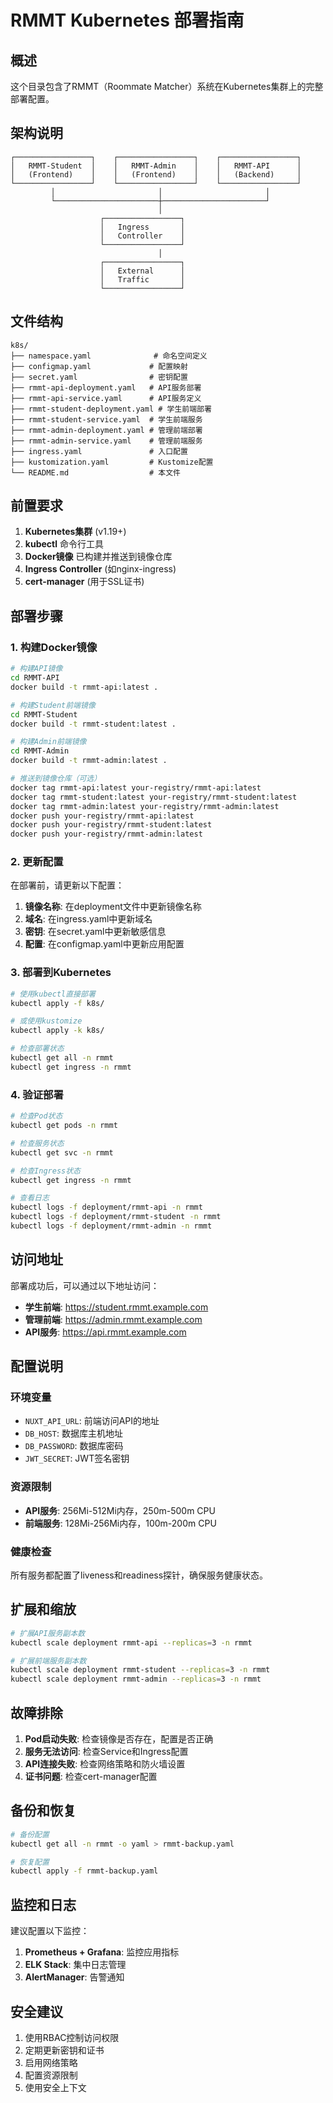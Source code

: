 # RMMT Kubernetes 部署指南

## 概述

这个目录包含了RMMT（Roommate Matcher）系统在Kubernetes集群上的完整部署配置。

## 架构说明

```
┌─────────────────┐    ┌─────────────────┐    ┌─────────────────┐
│   RMMT-Student  │    │   RMMT-Admin    │    │   RMMT-API      │
│   (Frontend)    │    │   (Frontend)    │    │   (Backend)     │
└─────────────────┘    └─────────────────┘    └─────────────────┘
         │                       │                       │
         └───────────────────────┼───────────────────────┘
                                 │
                    ┌─────────────────┐
                    │   Ingress       │
                    │   Controller    │
                    └─────────────────┘
                                 │
                    ┌─────────────────┐
                    │   External      │
                    │   Traffic       │
                    └─────────────────┘
```

## 文件结构

```
k8s/
├── namespace.yaml              # 命名空间定义
├── configmap.yaml             # 配置映射
├── secret.yaml                # 密钥配置
├── rmmt-api-deployment.yaml   # API服务部署
├── rmmt-api-service.yaml      # API服务定义
├── rmmt-student-deployment.yaml # 学生前端部署
├── rmmt-student-service.yaml  # 学生前端服务
├── rmmt-admin-deployment.yaml # 管理前端部署
├── rmmt-admin-service.yaml    # 管理前端服务
├── ingress.yaml               # 入口配置
├── kustomization.yaml         # Kustomize配置
└── README.md                  # 本文件
```

## 前置要求

1. **Kubernetes集群** (v1.19+)
2. **kubectl** 命令行工具
3. **Docker镜像** 已构建并推送到镜像仓库
4. **Ingress Controller** (如nginx-ingress)
5. **cert-manager** (用于SSL证书)

## 部署步骤

### 1. 构建Docker镜像

```bash
# 构建API镜像
cd RMMT-API
docker build -t rmmt-api:latest .

# 构建Student前端镜像
cd RMMT-Student
docker build -t rmmt-student:latest .

# 构建Admin前端镜像
cd RMMT-Admin
docker build -t rmmt-admin:latest .

# 推送到镜像仓库（可选）
docker tag rmmt-api:latest your-registry/rmmt-api:latest
docker tag rmmt-student:latest your-registry/rmmt-student:latest
docker tag rmmt-admin:latest your-registry/rmmt-admin:latest
docker push your-registry/rmmt-api:latest
docker push your-registry/rmmt-student:latest
docker push your-registry/rmmt-admin:latest
```

### 2. 更新配置

在部署前，请更新以下配置：

1. **镜像名称**: 在deployment文件中更新镜像名称
2. **域名**: 在ingress.yaml中更新域名
3. **密钥**: 在secret.yaml中更新敏感信息
4. **配置**: 在configmap.yaml中更新应用配置

### 3. 部署到Kubernetes

```bash
# 使用kubectl直接部署
kubectl apply -f k8s/

# 或使用kustomize
kubectl apply -k k8s/

# 检查部署状态
kubectl get all -n rmmt
kubectl get ingress -n rmmt
```

### 4. 验证部署

```bash
# 检查Pod状态
kubectl get pods -n rmmt

# 检查服务状态
kubectl get svc -n rmmt

# 检查Ingress状态
kubectl get ingress -n rmmt

# 查看日志
kubectl logs -f deployment/rmmt-api -n rmmt
kubectl logs -f deployment/rmmt-student -n rmmt
kubectl logs -f deployment/rmmt-admin -n rmmt
```

## 访问地址

部署成功后，可以通过以下地址访问：

- **学生前端**: https://student.rmmt.example.com
- **管理前端**: https://admin.rmmt.example.com
- **API服务**: https://api.rmmt.example.com

## 配置说明

### 环境变量

- `NUXT_API_URL`: 前端访问API的地址
- `DB_HOST`: 数据库主机地址
- `DB_PASSWORD`: 数据库密码
- `JWT_SECRET`: JWT签名密钥

### 资源限制

- **API服务**: 256Mi-512Mi内存，250m-500m CPU
- **前端服务**: 128Mi-256Mi内存，100m-200m CPU

### 健康检查

所有服务都配置了liveness和readiness探针，确保服务健康状态。

## 扩展和缩放

```bash
# 扩展API服务副本数
kubectl scale deployment rmmt-api --replicas=3 -n rmmt

# 扩展前端服务副本数
kubectl scale deployment rmmt-student --replicas=3 -n rmmt
kubectl scale deployment rmmt-admin --replicas=3 -n rmmt
```

## 故障排除

1. **Pod启动失败**: 检查镜像是否存在，配置是否正确
2. **服务无法访问**: 检查Service和Ingress配置
3. **API连接失败**: 检查网络策略和防火墙设置
4. **证书问题**: 检查cert-manager配置

## 备份和恢复

```bash
# 备份配置
kubectl get all -n rmmt -o yaml > rmmt-backup.yaml

# 恢复配置
kubectl apply -f rmmt-backup.yaml
```

## 监控和日志

建议配置以下监控：

1. **Prometheus + Grafana**: 监控应用指标
2. **ELK Stack**: 集中日志管理
3. **AlertManager**: 告警通知

## 安全建议

1. 使用RBAC控制访问权限
2. 定期更新密钥和证书
3. 启用网络策略
4. 配置资源限制
5. 使用安全上下文